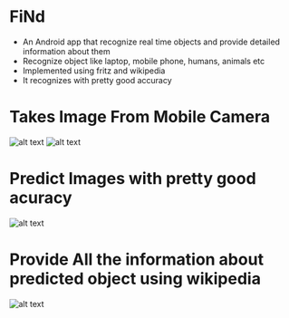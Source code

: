 # FiNd
- An Android app that recognize real time objects and provide detailed information about them
- Recognize object like laptop, mobile phone,  humans, animals etc
- Implemented using fritz and wikipedia
- It recognizes with pretty good accuracy

# Takes Image From Mobile Camera

![alt text](https://github.com/udays22/FiNd/blob/master/Screenshot_20190408-072048.png)
![alt text](https://github.com/udays22/FiNd/blob/master/Screenshot_20190408-072059.png)

# Predict Images with pretty good acuracy

![alt text](https://github.com/udays22/FiNd/blob/master/Screenshot_20190408-072108.png)

# Provide All the information about predicted object using wikipedia

![alt text](https://github.com/udays22/FiNd/blob/master/Screenshot_20190408-072119.png)
